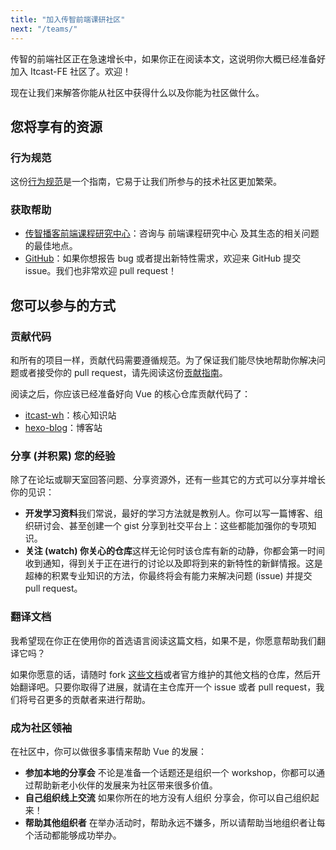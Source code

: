```yaml
---
title: "加入传智前端课研社区"
next: "/teams/"
---
```


传智的前端社区正在急速增长中，如果你正在阅读本文，这说明你大概已经准备好加入 Itcast-FE 社区了。欢迎！

现在让我们来解答你能从社区中获得什么以及你能为社区做什么。

## 您将享有的资源

### 行为规范

这份[行为规范](./coc.html)是一个指南，它易于让我们所参与的技术社区更加繁荣。

### 获取帮助

- [传智播客前端课程研究中心](https://itcast-wh.github.io/)：咨询与 前端课程研究中心 及其生态的相关问题的最佳地点。
- [GitHub](https://github.com/itcast-wh/itcast-wh.github.io/issues)：如果你想报告 bug 或者提出新特性需求，欢迎来 GitHub 提交 issue。我们也非常欢迎 pull request！

## 您可以参与的方式

### 贡献代码

和所有的项目一样，贡献代码需要遵循规范。为了保证我们能尽快地帮助你解决问题或者接受你的 pull request，请先阅读这份[贡献指南]()。

阅读之后，你应该已经准备好向 Vue 的核心仓库贡献代码了：

- [itcast-wh](https://github.com/itcast-wh/itcast-wh)：核心知识站
- [hexo-blog](https://github.com/itcast-wh/hexo-blog)：博客站

### 分享 (并积累) 您的经验

除了在论坛或聊天室回答问题、分享资源外，还有一些其它的方式可以分享并增长你的见识：

- **开发学习资料**我们常说，最好的学习方法就是教别人。你可以写一篇博客、组织研讨会、甚至创建一个 gist 分享到社交平台上：这些都能加强你的专项知识。
- **关注 (watch) 你关心的仓库**这样无论何时该仓库有新的动静，你都会第一时间收到通知，得到关于正在进行的讨论以及即将到来的新特性的新鲜情报。这是超棒的积累专业知识的方法，你最终将会有能力来解决问题 (issue) 并提交 pull request。

### 翻译文档

我希望现在你正在使用你的首选语言阅读这篇文档，如果不是，你愿意帮助我们翻译它吗？

如果你愿意的话，请随时 fork [这些文档](https://github.com/itcast-wh/itcast-wh)或者官方维护的其他文档的仓库，然后开始翻译吧。只要你取得了进展，就请在主仓库开一个 issue 或者 pull request，我们将号召更多的贡献者来进行帮助。

### 成为社区领袖

在社区中，你可以做很多事情来帮助 Vue 的发展：

- **参加本地的分享会** 不论是准备一个话题还是组织一个 workshop，你都可以通过帮助新老小伙伴的发展来为社区带来很多价值。
- **自己组织线上交流** 如果你所在的地方没有人组织 分享会，你可以自己组织起来！
- **帮助其他组织者** 在举办活动时，帮助永远不嫌多，所以请帮助当地组织者让每个活动都能够成功举办。
